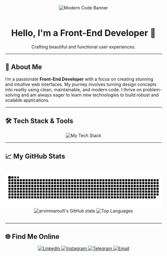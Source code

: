<div align="center">
  <img src="https://images.unsplash.com/photo-1542831371-29b0f74f9713?q=80&w=2670&auto=format&fit=crop&ixlib=rb-4.0.3&ixid=M3wxMjA3fDB8MHxwaG90by1wYWdlfHx8fGVufDB8fHx8fA%3D%3D" alt="Modern Code Banner" />
</div>

<br>

<h1 align="center">Hello, I'm a Front-End Developer 👋</h1>
<p align="center">
  Crafting beautiful and functional user experiences.
</p>

---

## 🚀 About Me

I’m a passionate **Front-End Developer** with a focus on creating stunning and intuitive web interfaces. My journey involves turning design concepts into reality using clean, maintainable, and modern code. I thrive on problem-solving and am always eager to learn new technologies to build robust and scalable applications.

---

## 🛠️ Tech Stack & Tools

<p align="center">
  <img src="https://skillicons.dev/icons?i=html,css,js,ts,react,vue,angular,nextjs,nodejs,tailwind,bootstrap,sass,git,github,figma,vscode" alt="My Tech Stack" />
</p>

---

## 📈 My GitHub Stats

<br>

<div align="center">
  <picture>
    <source media="(prefers-color-scheme: dark)" srcset="https://raw.githubusercontent.com/platane/snk/output/github-contribution-grid-snake-dark.svg" />
    <source media="(prefers-color-scheme: light)" srcset="https://raw.githubusercontent.com/platane/snk/output/github-contribution-grid-snake.svg" />
    <img alt="github contribution grid snake animation" src="https://raw.githubusercontent.com/platane/snk/output/github-contribution-grid-snake-dark.svg" />
  </picture>

  <img src="https://github-readme-stats.vercel.app/api?username=arvinmaroufi&show_icons=true&theme=onedark" alt="arvinmaroufi's GitHub stats" />
  <img src="https://github-readme-stats.vercel.app/api/top-langs/?username=arvinmaroufi&layout=compact&theme=onedark" alt="Top Languages" />
</div>

<br>

---

## 🌐 Find Me Online

<div align="center">
  <a href="https://linkedin.com/in/arvinmaroufi" target="_blank">
    <img src="https://img.shields.io/badge/LinkedIn-0A66C2?style=for-the-badge&logo=linkedin&logoColor=white" alt="LinkedIn" />
  </a>
  <a href="https://instagram.com/arvinmaroufi.ir" target="_blank">
    <img src="https://img.shields.io/badge/Instagram-E4405F?style=for-the-badge&logo=instagram&logoColor=white" alt="Instagram" />
  </a>
  <a href="https://t.me/arvinmaroufi_ir" target="_blank">
    <img src="https://img.shields.io/badge/Telegram-2CA5E0?style=for-the-badge&logo=telegram&logoColor=white" alt="Telegram" />
  </a>
  <a href="mailto:arvinmaroufi.dev@gmail.com">
    <img src="https://img.shields.io/badge/Email-D14836?style=for-the-badge&logo=gmail&logoColor=white" alt="Email" />
  </a>
</div>